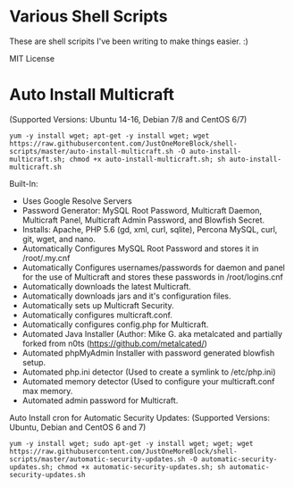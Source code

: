 # Various Shell Scripts
These are shell scripits I've been writing to make things easier. :)

MIT License

# Auto Install Multicraft
(Supported Versions: Ubuntu 14-16, Debian 7/8 and CentOS 6/7)
```
yum -y install wget; apt-get -y install wget; wget https://raw.githubusercontent.com/JustOneMoreBlock/shell-scripts/master/auto-install-multicraft.sh -O auto-install-multicraft.sh; chmod +x auto-install-multicraft.sh; sh auto-install-multicraft.sh
```

Built-In:
- Uses Google Resolve Servers
- Password Generator: MySQL Root Password, Multicraft Daemon, Multicraft Panel, Multicraft Admin Password, and Blowfish Secret.
- Installs: Apache, PHP 5.6 (gd, xml, curl, sqlite), Percona MySQL, curl, git, wget, and nano.
- Automatically Configures MySQL Root Password and stores it in /root/.my.cnf
- Automatically Configures usernames/passwords for daemon and panel for the use of Multicraft and stores these passwords in /root/logins.cnf
- Automatically downloads the latest Multicraft.
- Automatically downloads jars and it's configuration files.
- Automatically sets up Multicraft Security.
- Automatically configures multicraft.conf.
- Automatically configures config.php for Multicraft.
- Automated Java Installer (Author: Mike G. aka metalcated and partially forked from n0ts (https://github.com/metalcated/)
- Automated phpMyAdmin Installer with password generated blowfish setup.
- Automated php.ini detector (Used to create a symlink to /etc/php.ini)
- Automated memory detector (Used to configure your multicraft.conf max memory.
- Automated admin password for Multicraft.

Auto Install cron for Automatic Security Updates: (Supported Versions: Ubuntu, Debian and CentOS 6 and 7)
```
yum -y install wget; sudo apt-get -y install wget; wget; wget https://raw.githubusercontent.com/JustOneMoreBlock/shell-scripts/master/automatic-security-updates.sh -O automatic-security-updates.sh; chmod +x automatic-security-updates.sh; sh automatic-security-updates.sh
```
